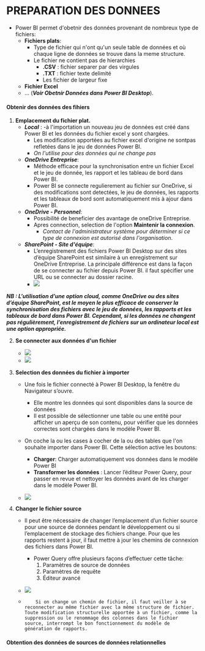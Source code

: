 # PREPARATION DES DONNEES 

- Power BI permet d'obetnir des données provenant de nombreux type de fichiers:
    - **Fichiers plats**:
        - Type de fichier qui n'ont qu'un seule table de données et où chaque ligne de données se trouve dans la meme structure.
        - Le fichier ne contient pas de hierarchies
            - **.CSV** : fichier separer par des virgules
            - **.TXT** : fichier texte delimité 
            - Les fichier de largeur fixe
    - **Fichier Excel**
    - ... (***Voir Obetnir Données dans Power BI Desktop***). 

#### Obtenir des données des fihiers 
1. **Emplacement du fichier plat.**
    - ***Local*** : 
        -à l'importation un nouveau jeu de données est créé dans Power BI et les données du fichier excel y sont chargées. 
        - Les modification apportées au fichier excel d'origine ne sontpas refletées dans le jeu de données Power BI. 
        - *On l'utilise pour des données qui ne change pas*
    - ***OneDrive Entreprise***:
        - Méthode efficace pour la synchronisation entre un fichier Excel et le jeu de donnée, les rapport et les tableau de bord dans Power BI. 
        - Power BI se connecte regulierement au fichier sur OneDrive, si des modifications sont detectées, le jeu de données, les rapports et les tableaux de bord sont automatiquement mis à ajour dans Power BI. 
    - ***OneDrive - Personnel***:
        - Possibilité de beneficier des avantage de oneDrive Entreprise. 
        - Apres connection, selection de l'option **Maintenir la connexion**.
            - *Contact de l'administrateur système pour déterminer si ce type de connexion est autorisé dans l'organisation*.
    - ***SharePoint - Site d'équipe***:
        - L’enregistrement des fichiers Power BI Desktop sur des sites d’équipe SharePoint est similaire à un enregistrement sur OneDrive Entreprise. La principale différence est dans la façon de se connecter au fichier depuis Power BI. il faut spécifier une URL ou se  connecter au dossier racine.
        - ![](https://learn.microsoft.com/fr-fr/training/modules/get-data/media/2-local-vs-cloud-c.png)
        
***NB : L’utilisation d’une option cloud, comme OneDrive ou des sites d’équipe SharePoint, est le moyen le plus efficace de conserver la synchronisation des fichiers avec le jeu de données, les rapports et les tableaux de bord dans Power BI. Cependant, si les données ne changent pas régulièrement, l’enregistrement de fichiers sur un ordinateur local est une option appropriée.***

2. **Se connecter aux données d'un fichier**
    - ![](https://learn.microsoft.com/fr-fr/training/modules/get-data/media/2-get-data-excel-ssm.png)
    - ![](https://learn.microsoft.com/fr-fr/training/modules/get-data/media/2-excel-save-data-ssm.png)

3. **Selection des données du fichier à importer**
    - Une fois le fichier connecté à Power BI Desktop, la fenêtre du Navigateur s’ouvre. 
        - Elle montre les données qui sont disponibles dans la source de données
        - Il est possible de sélectionner une table ou une entité pour afficher un aperçu de son contenu, pour vérifier que les données correctes sont chargées dans le modèle Power BI.

    - On coche la ou les cases à cocher de la ou des tables que l'on souhaite importer dans Power BI. Cette sélection active les boutons:
        - **Charger**: Charger automatiquement vos données dans le modèle Power BI 
        - **Transformer les données** : Lancer l’éditeur Power Query, pour passer en revue et nettoyer les données avant de les charger dans le modèle Power BI.
    - ![](https://learn.microsoft.com/fr-fr/training/modules/get-data/media/2-excel-worksheet-ssm.png)
4. **Changer le fichier source** 
    - Il peut être nécessaire de changer l’emplacement d’un fichier source pour une source de données pendant le développement ou si l’emplacement de stockage des fichiers change. Pour que les rapports restent à jour, il faut mettre à jour les chemins de connexion des fichiers dans Power BI.
        - Power Query offre plusieurs façons d’effectuer cette tâche: 
            1. Paramètres de source de données  
            2. Paramètres de requête 
            3. Éditeur avancé
    - ![](https://learn.microsoft.com/fr-fr/training/modules/get-data/media/2-excel-data-source-settings-ssm.png#lightbox)

    -   ```
            Si on change un chemin de fichier, il faut veiller à se reconnecter au même fichier avec la même structure de fichier. Toute modification structurelle apportée à un fichier, comme la suppression ou le renommage des colonnes dans le fichier source, interrompt le bon fonctionnement du modèle de génération de rapports.
        ```
#### Obtention des données de sources de données relationnelles 